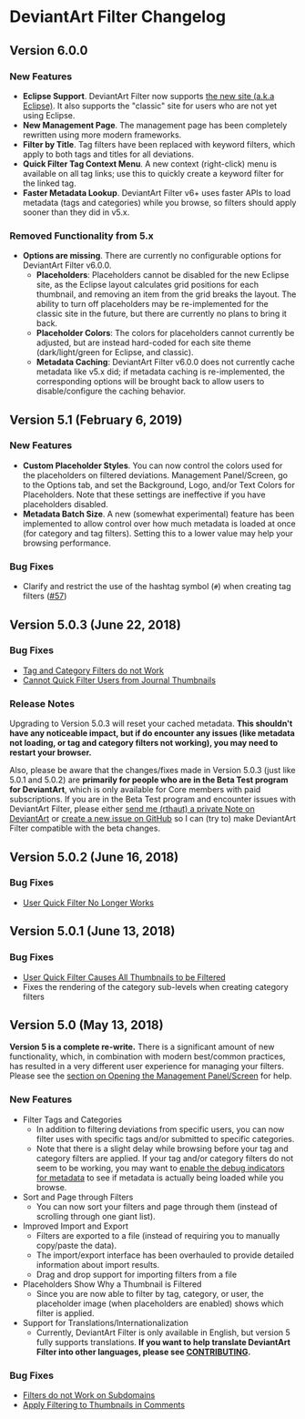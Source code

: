 # DeviantArt Filter Changelog

## Version 6.0.0

### New Features

- **Eclipse Support**. DeviantArt Filter now supports [the new site (a.k.a Eclipse)](https://www.deviantarteclipse.com/). It also supports the "classic" site for users who are not yet using Eclipse.
- **New Management Page**. The management page has been completely rewritten using more modern frameworks.
- **Filter by Title**. Tag filters have been replaced with keyword filters, which apply to both tags and titles for all deviations.
- **Quick Filter Tag Context Menu**. A new context (right-click) menu is available on all tag links; use this to quickly create a keyword filter for the linked tag.
- **Faster Metadata Lookup**. DeviantArt Filter v6+ uses faster APIs to load metadata (tags and categories) while you browse, so filters should apply sooner than they did in v5.x.

### Removed Functionality from 5.x

- **Options are missing**. There are currently no configurable options for DeviantArt Filter v6.0.0.
  - **Placeholders**: Placeholders cannot be disabled for the new Eclipse site, as the Eclipse layout calculates grid positions for each thumbnail, and removing an item from the grid breaks the layout. The ability to turn off placeholders may be re-implemented for the classic site in the future, but there are currently no plans to bring it back.
  - **Placeholder Colors**: The colors for placeholders cannot currently be adjusted, but are instead hard-coded for each site theme (dark/light/green for Eclipse, and classic).
  - **Metadata Caching**: DeviantArt Filter v6.0.0 does not currently cache metadata like v5.x did; if metadata caching is re-implemented, the corresponding options will be brought back to allow users to disable/configure the caching behavior.

## Version 5.1 (February 6, 2019)

### New Features

- **Custom Placeholder Styles**. You can now control the colors used for the placeholders on filtered deviations. Management Panel/Screen, go to the Options tab, and set the Background, Logo, and/or Text Colors for Placeholders. Note that these settings are ineffective if you have placeholders disabled.
- **Metadata Batch Size**. A new (somewhat experimental) feature has been implemented to allow control over how much metadata is loaded at once (for category and tag filters). Setting this to a lower value may help your browsing performance.

### Bug Fixes

- Clarify and restrict the use of the hashtag symbol (`#`) when creating tag filters ([#57](https://github.com/rthaut/deviantART-Filter/issues/57))

## Version 5.0.3 (June 22, 2018)

### Bug Fixes

- [Tag and Category Filters do not Work](https://github.com/rthaut/deviantART-Filter/issues/48)
- [Cannot Quick Filter Users from Journal Thumbnails](https://github.com/rthaut/deviantART-Filter/issues/52)

### Release Notes

Upgrading to Version 5.0.3 will reset your cached metadata. **This shouldn't have any noticeable impact, but if do encounter any issues (like metadata not loading, or tag and category filters not working), you may need to restart your browser.**

Also, please be aware that the changes/fixes made in Version 5.0.3 (just like 5.0.1 and 5.0.2) are **primarily for people who are in the Beta Test program for DeviantArt**, which is only available for Core members with paid subscriptions. If you are in the Beta Test program and encounter issues with DeviantArt Filter, please either [send me (rthaut) a private Note on DeviantArt](https://www.deviantart.com/notifications/notes/#to=rthaut) or [create a new issue on GitHub](https://github.com/rthaut/deviantART-Filter/issues) so I can (try to) make DeviantArt Filter compatible with the beta changes.

## Version 5.0.2 (June 16, 2018)

### Bug Fixes

- [User Quick Filter No Longer Works](https://github.com/rthaut/deviantART-Filter/issues/51)

## Version 5.0.1 (June 13, 2018)

### Bug Fixes

- [User Quick Filter Causes All Thumbnails to be Filtered](https://github.com/rthaut/deviantART-Filter/issues/46)
- Fixes the rendering of the category sub-levels when creating category filters

## Version 5.0 (May 13, 2018)

**Version 5 is a complete re-write.** There is a significant amount of new functionality, which, in combination with modern best/common practices, has resulted in a very different user experience for managing your filters. Please see the [section on Opening the Management Panel/Screen](https://github.com/rthaut/deviantART-Filter#opening-the-management-panelscreen) for help.

### New Features

- Filter Tags and Categories
  - In addition to filtering deviations from specific users, you can now filter uses with specific tags and/or submitted to specific categories.
  - Note that there is a slight delay while browsing before your tag and category filters are applied. If your tag and/or category filters do not seem to be working, you may want to [enable the debug indicators for metadata](https://github.com/rthaut/deviantART-Filter#show-metadata-debug-indicators) to see if metadata is actually being loaded while you browse.
- Sort and Page through Filters
  - You can now sort your filters and page through them (instead of scrolling through one giant list).
- Improved Import and Export
  - Filters are exported to a file (instead of requiring you to manually copy/paste the data).
  - The import/export interface has been overhauled to provide detailed information about import results.
  - Drag and drop support for importing filters from a file
- Placeholders Show Why a Thumbnail is Filtered
  - Since you are now able to filter by tag, category, or user, the placeholder image (when placeholders are enabled) shows which filter is applied.
- Support for Translations/Internationalization
  - Currently, DeviantArt Filter is only available in English, but version 5 fully supports translations. **If you want to help translate DeviantArt Filter into other languages, please see [CONTRIBUTING](https://github.com/rthaut/deviantART-Filter/blob/master/CONTRIBUTING.md).**

### Bug Fixes

- [Filters do not Work on Subdomains](https://github.com/rthaut/deviantART-Filter/issues/26)
- [Apply Filtering to Thumbnails in Comments](https://github.com/rthaut/deviantART-Filter/issues/25)
